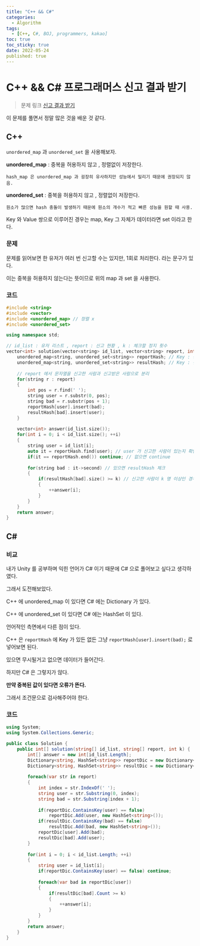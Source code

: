 ```yaml
---
title: "C++ && C#"
categories:
  - Algorithm
tags:
  - [C++, C#, BOJ, programmers, kakao]
toc: true
toc_sticky: true
date: 2022-05-24
published: true
---
```


# C++ && C# 프로그래머스  신고 결과 받기

> 문제 링크 [신고 결과 받기](https://programmers.co.kr/learn/courses/30/lessons/92334)

이 문제를 풀면서 정말 많은 것을 배운 것 같다.

## C++
`unordered_map` 과 `unordered_set` 을 사용해보자.

**unordered_map** : 중복을 허용하지 않고 , 정렬없이 저장한다.
    
    hash_map 은 unordered_map 과 굉장히 유사하지만 성능에서 밀리기 때문에 권장되지 않음.

**unordered_set** : 중복을 허용하지 않고 , 정렬없이 저장한다.
    
    원소가 많으면 hash 충돌이 발생하기 때문에 원소의 개수가 적고 빠른 성능을 원할 때 사용.
    
Key 와 Value 쌍으로 이루어진 경우는 map, Key 그 자체가 데이터라면 set 이라고 한다.

### 문제

문제를 읽어보면 한 유저가 여러 번 신고할 수는 있지만, 1회로 처리한다. 라는 문구가 있다.

이는 중복을 허용하지 않는다는 뜻이므로 위의 map 과 set 을 사용한다.

### 코드

```cpp
#include <string>
#include <vector>
#include <unordered_map> // 정렬 x
#include <unordered_set>

using namespace std;

// id_list : 유저 리스트 , report : 신고 현황 , k : 체크할 정지 횟수
vector<int> solution(vector<string> id_list, vector<string> report, int k) {
    unordered_map<string, unordered_set<string>> reportHash; // Key : 신고한 사람
    unordered_map<string, unordered_set<string>> resultHash; // Key : 신고 받은 사람
    
    // report 에서 문자열을 신고한 사람과 신고받은 사람으로 분리
    for(string r : report) 
    {
        int pos = r.find(' ');
        string user = r.substr(0, pos);
        string bad = r.substr(pos + 1);
        reportHash[user].insert(bad);
        resultHash[bad].insert(user);
    }
    
    vector<int> answer(id_list.size());
    for(int i = 0; i < id_list.size(); ++i)
    {
        string user = id_list[i];
        auto it = reportHash.find(user); // user 가 신고한 사람이 있는지 확인
        if(it == reportHash.end()) continue; // 없으면 continue
        
        for(string bad : it->second) // 있으면 resultHash 체크
        {
            if(resultHash[bad].size() >= k) // 신고한 사람이 k 명 이상인 경우
            {
                ++answer[i];
            }
        }
    }
    return answer;
}
```



## C#

### 비교

내가 Unity 를 공부하며 익힌 언어가 C# 이기 때문에 C# 으로 풀어보고 싶다고 생각하였다.

그래서 도전해보았다.

C++ 에 unordered_map 이 있다면 C# 에는 Dictionary 가 있다.

C++ 에 unordered_set 이 있다면 C# 에는 HashSet 이 있다.

언어적인 측면에서 다른 점이 있다.

C++ 은 `reportHash` 에 Key 가 있든 없든 그냥 `reportHash[user].insert(bad);` 로 넣어보면 된다.

있으면 무시될거고 없으면 데이터가 들어간다.

하지만 C# 은 그렇지가 않다.

**만약 중복된 값이 있다면 오류가 뜬다.**

그래서 조건문으로 검사해주어야 한다.

### 코드
```cs
using System;
using System.Collections.Generic;

public class Solution {
    public int[] solution(string[] id_list, string[] report, int k) {
        int[] answer = new int[id_list.Length];
        Dictionary<string, HashSet<string>> reportDic = new Dictionary<string, HashSet<string>>();
        Dictionary<string, HashSet<string>> resultDic = new Dictionary<string, HashSet<string>>();
        
        foreach(var str in report)
        {
            int index = str.IndexOf(' ');
            string user = str.Substring(0, index);
            string bad = str.Substring(index + 1);
            
            if(reportDic.ContainsKey(user) == false)
                reportDic.Add(user, new HashSet<string>());
            if(resultDic.ContainsKey(bad) == false)
                resultDic.Add(bad, new HashSet<string>());
            reportDic[user].Add(bad);
            resultDic[bad].Add(user);
        }
        
        for(int i = 0; i < id_list.Length; ++i)
        {
            string user = id_list[i];
            if(reportDic.ContainsKey(user) == false) continue;
            
            foreach(var bad in reportDic[user])
            {
                if(resultDic[bad].Count >= k)
                {
                    ++answer[i];
                }
            }
        }
        return answer;
    }
}
```
